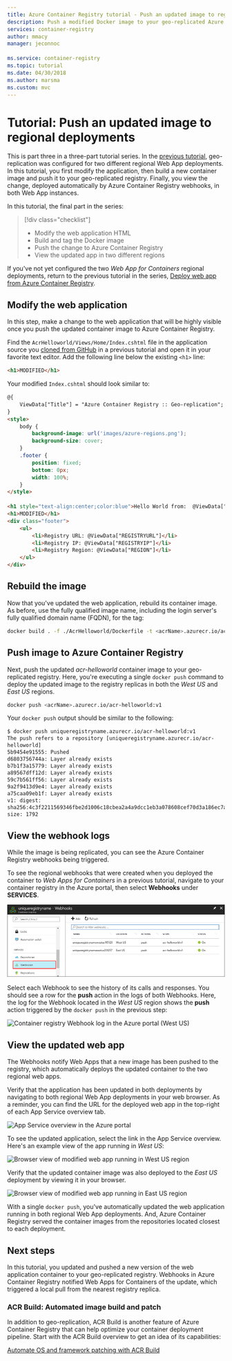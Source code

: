 ```yaml
---
title: Azure Container Registry tutorial - Push an updated image to regional deployments
description: Push a modified Docker image to your geo-replicated Azure contain registry, then see the changes automatically deployed to web apps running in multiple regions. Part three of a three-part series.
services: container-registry
author: mmacy
manager: jeconnoc

ms.service: container-registry
ms.topic: tutorial
ms.date: 04/30/2018
ms.author: marsma
ms.custom: mvc
---
```


# Tutorial: Push an updated image to regional deployments

This is part three in a three-part tutorial series. In the [previous tutorial](container-registry-tutorial-deploy-app.md), geo-replication was configured for two different regional Web App deployments. In this tutorial, you first modify the application, then build a new container image and push it to your geo-replicated registry. Finally, you view the change, deployed automatically by Azure Container Registry webhooks, in both Web App instances.

In this tutorial, the final part in the series:

> [!div class="checklist"]
> * Modify the web application HTML
> * Build and tag the Docker image
> * Push the change to Azure Container Registry
> * View the updated app in two different regions

If you've not yet configured the two *Web App for Containers* regional deployments, return to the previous tutorial in the series, [Deploy web app from Azure Container Registry](container-registry-tutorial-deploy-app.md).

## Modify the web application

In this step, make a change to the web application that will be highly visible once you push the updated container image to Azure Container Registry.

Find the `AcrHelloworld/Views/Home/Index.cshtml` file in the application source you [cloned from GitHub](container-registry-tutorial-prepare-registry.md#get-application-code) in a previous tutorial and open it in your favorite text editor. Add the following line below the existing `<h1>` line:

```html
<h1>MODIFIED</h1>
```

Your modified `Index.cshtml` should look similar to:

```html
@{
    ViewData["Title"] = "Azure Container Registry :: Geo-replication";
}
<style>
    body {
        background-image: url('images/azure-regions.png');
        background-size: cover;
    }
    .footer {
        position: fixed;
        bottom: 0px;
        width: 100%;
    }
</style>

<h1 style="text-align:center;color:blue">Hello World from:  @ViewData["REGION"]</h1>
<h1>MODIFIED</h1>
<div class="footer">
    <ul>
        <li>Registry URL: @ViewData["REGISTRYURL"]</li>
        <li>Registry IP: @ViewData["REGISTRYIP"]</li>
        <li>Registry Region: @ViewData["REGION"]</li>
    </ul>
</div>
```

## Rebuild the image

Now that you've updated the web application, rebuild its container image. As before, use the fully qualified image name, including the login server's fully qualified domain name (FQDN), for the tag:

```bash
docker build . -f ./AcrHelloworld/Dockerfile -t <acrName>.azurecr.io/acr-helloworld:v1
```

## Push image to Azure Container Registry

Next, push the updated *acr-helloworld* container image to your geo-replicated registry. Here, you're executing a single `docker push` command to deploy the updated image to the registry replicas in both the *West US* and *East US* regions.

```bash
docker push <acrName>.azurecr.io/acr-helloworld:v1
```

Your `docker push` output should be similar to the following:

```console
$ docker push uniqueregistryname.azurecr.io/acr-helloworld:v1
The push refers to a repository [uniqueregistryname.azurecr.io/acr-helloworld]
5b9454e91555: Pushed
d6803756744a: Layer already exists
b7b1f3a15779: Layer already exists
a89567dff12d: Layer already exists
59c7b561ff56: Layer already exists
9a2f9413d9e4: Layer already exists
a75caa09eb1f: Layer already exists
v1: digest: sha256:4c3f2211569346fbe2d1006c18cbea2a4a9dcc1eb3a078608cef70d3a186ec7a size: 1792
```

## View the webhook logs

While the image is being replicated, you can see the Azure Container Registry webhooks being triggered.

To see the regional webhooks that were created when you deployed the container to *Web Apps for Containers* in a previous tutorial, navigate to your container registry in the Azure portal, then select **Webhooks** under **SERVICES**.

![Container registry Webhooks in the Azure portal][tutorial-portal-01]

Select each Webhook to see the history of its calls and responses. You should see a row for the **push** action in the logs of both Webhooks. Here, the log for the Webhook located in the *West US* region shows the **push** action triggered by the `docker push` in the previous step:

![Container registry Webhook log in the Azure portal (West US)][tutorial-portal-02]

## View the updated web app

The Webhooks notify Web Apps that a new image has been pushed to the registry, which automatically deploys the updated container to the two regional web apps.

Verify that the application has been updated in both deployments by navigating to both regional Web App deployments in your web browser. As a reminder, you can find the URL for the deployed web app in the top-right of each App Service overview tab.

![App Service overview in the Azure portal][tutorial-portal-03]

To see the updated application, select the link in the App Service overview. Here's an example view of the app running in *West US*:

![Browser view of modified web app running in West US region][deployed-app-westus-modified]

Verify that the updated container image was also deployed to the *East US* deployment by viewing it in your browser.

![Browser view of modified web app running in East US region][deployed-app-eastus-modified]

With a single `docker push`, you've automatically updated the web application running in both regional Web App deployments. And, Azure Container Registry served the container images from the repositories located closest to each deployment.

## Next steps

In this tutorial, you updated and pushed a new version of the web application container to your geo-replicated registry. Webhooks in Azure Container Registry notified Web Apps for Containers of the update, which triggered a local pull from the nearest registry replica.

### ACR Build: Automated image build and patch

In addition to geo-replication, ACR Build is another feature of Azure Container Registry that can help optimize your container deployment pipeline. Start with the ACR Build overview to get an idea of its capabilities:

[Automate OS and framework patching with ACR Build](container-registry-build-overview.md)

<!-- IMAGES -->
[deployed-app-eastus-modified]: ./media/container-registry-tutorial-deploy-update/deployed-app-eastus-modified.png
[deployed-app-westus-modified]: ./media/container-registry-tutorial-deploy-update/deployed-app-westus-modified.png
[local-container-01]: ./media/container-registry-tutorial-deploy-update/local-container-01.png
[tutorial-portal-01]: ./media/container-registry-tutorial-deploy-update/tutorial-portal-01.png
[tutorial-portal-02]: ./media/container-registry-tutorial-deploy-update/tutorial-portal-02.png
[tutorial-portal-03]: ./media/container-registry-tutorial-deploy-update/tutorial-portal-03.png
